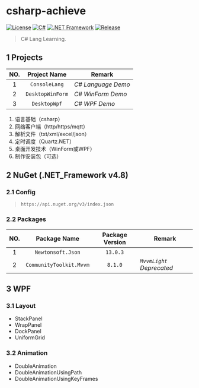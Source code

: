 # csharp-achieve

[![License](https://img.shields.io/badge/License-MIT-green.svg?style=flat&logo=git)](https://www.mit-license.org)
[![C#](https://img.shields.io/badge/C%23-7.2-brightgreen.svg?style=flat&logo=csharp)](https://learn.microsoft.com/zh-cn/dotnet/csharp/programming-guide)
[![.NET Framework](https://img.shields.io/badge/.NET_Framework-4.8-brightgreen.svg?style=flat&logo=.net)](https://dotnet.microsoft.com/zh-cn/download/dotnet-framework)
[![Release](https://img.shields.io/badge/Release-0.4.0-blue.svg)](https://github.com/aaric/csharp-achieve/releases)

> C# Lang Learning.

## 1 Projects

|NO.|Project Name|Remark|
|:---:|:---:|-----|
|1|`ConsoleLang`|*C# Language Demo*|
|2|`DesktopWinForm`|*C# WinForm Demo*|
|3|`DesktopWpf`|*C# WPF Demo*|

1. 语言基础（csharp）
2. 网络客户端（http/https/mqtt）
3. 解析文件（txt/xml/excel/json）
4. 定时调度（Quartz.NET）
5. 桌面开发技术（WinForm或WPF）
6. 制作安装包（可选）

## 2 NuGet (.NET_Framework v4.8)

### 2.1 Config

> `https://api.nuget.org/v3/index.json`

### 2.2 Packages

|NO.|Package Name|Package Version|Remark|
|:---:|:---:|:---:|-----|
|1|`Newtonsoft.Json`|`13.0.3`||
|2|`CommunityToolkit.Mvvm`|`8.1.0`|*`MvvmLight` Deprecated*|

## 3 WPF

### 3.1 Layout

- StackPanel
- WrapPanel
- DockPanel
- UniformGrid

### 3.2 Animation

- DoubleAnimation
- DoubleAnimationUsingPath
- DoubleAnimationUsingKeyFrames
